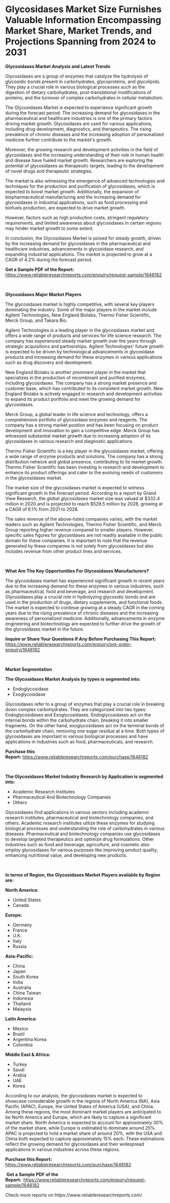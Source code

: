 <p><h1>Glycosidases Market Size Furnishes Valuable Information Encompassing Market Share, Market Trends, and Projections Spanning from 2024 to 2031</h1></p><p><strong>Glycosidases Market Analysis and Latest Trends</strong></p>
<p><p>Glycosidases are a group of enzymes that catalyze the hydrolysis of glycosidic bonds present in carbohydrates, glycoproteins, and glycolipids. They play a crucial role in various biological processes such as the digestion of dietary carbohydrates, post-translational modifications of proteins, and the turnover of complex carbohydrates in cellular metabolism.</p><p>The Glycosidases Market is expected to experience significant growth during the forecast period. The increasing demand for glycosidases in the pharmaceutical and healthcare industries is one of the primary factors driving market growth. Glycosidases are used for various applications, including drug development, diagnostics, and therapeutics. The rising prevalence of chronic diseases and the increasing adoption of personalized medicine further contribute to the market's growth.</p><p>Moreover, the growing research and development activities in the field of glycosidases and the increasing understanding of their role in human health and disease have fueled market growth. Researchers are exploring the potential of glycosidases as therapeutic targets, leading to the development of novel drugs and therapeutic strategies.</p><p>The market is also witnessing the emergence of advanced technologies and techniques for the production and purification of glycosidases, which is expected to boost market growth. Additionally, the expansion of biopharmaceutical manufacturing and the increasing demand for glycosidases in industrial applications, such as food processing and biofuels production, are expected to drive market growth.</p><p>However, factors such as high production costs, stringent regulatory requirements, and limited awareness about glycosidases in certain regions may hinder market growth to some extent.</p><p>In conclusion, the Glycosidases Market is poised for steady growth, driven by the increasing demand for glycosidases in the pharmaceutical and healthcare industries, advancements in glycosidase research, and expanding industrial applications. The market is projected to grow at a CAGR of 4.2% during the forecast period.</p></p>
<p><strong>Get a Sample PDF of the Report:&nbsp;</strong> <a href="https://www.reliableresearchreports.com/enquiry/request-sample/1648182">https://www.reliableresearchreports.com/enquiry/request-sample/1648182</a></p>
<p>&nbsp;</p>
<p><strong>Glycosidases Major Market Players</strong></p>
<p><p>The glycosidases market is highly competitive, with several key players dominating the industry. Some of the major players in the market include Agilent Technologies, New England Biolabs, Thermo Fisher Scientific, Merck Group, and Takara Bio. </p><p>Agilent Technologies is a leading player in the glycosidases market and offers a wide range of products and services for life science research. The company has experienced steady market growth over the years through strategic acquisitions and partnerships. Agilent Technologies' future growth is expected to be driven by technological advancements in glycosidase products and increasing demand for these enzymes in various applications such as drug discovery and development.</p><p>New England Biolabs is another prominent player in the market that specializes in the production of recombinant and purified enzymes, including glycosidases. The company has a strong market presence and customer base, which has contributed to its consistent market growth. New England Biolabs is actively engaged in research and development activities to expand its product portfolio and meet the growing demand for glycosidases. </p><p>Merck Group, a global leader in life science and technology, offers a comprehensive portfolio of glycosidase enzymes and reagents. The company has a strong market position and has been focusing on product development and innovation to gain a competitive edge. Merck Group has witnessed substantial market growth due to increasing adoption of its glycosidases in various research and diagnostic applications.</p><p>Thermo Fisher Scientific is a key player in the glycosidases market, offering a wide range of enzyme products and solutions. The company has a strong distribution network and global presence, contributing to its market growth. Thermo Fisher Scientific has been investing in research and development to enhance its product offerings and cater to the evolving needs of customers in the glycosidases market.</p><p>The market size of the glycosidases market is expected to witness significant growth in the forecast period. According to a report by Grand View Research, the global glycosidases market size was valued at $332.4 million in 2020 and is projected to reach $529.5 million by 2028, growing at a CAGR of 6.1% from 2021 to 2028.</p><p>The sales revenue of the above-listed companies varies, with the market leaders such as Agilent Technologies, Thermo Fisher Scientific, and Merck Group reporting higher revenue compared to smaller players. However, specific sales figures for glycosidases are not readily available in the public domain for these companies. It is important to note that the revenue generated by these companies is not solely from glycosidases but also includes revenue from other product lines and services.</p></p>
<p>&nbsp;</p>
<p><strong>What Are The Key Opportunities For Glycosidases Manufacturers?</strong></p>
<p><p>The glycosidases market has experienced significant growth in recent years due to the increasing demand for these enzymes in various industries, such as pharmaceutical, food and beverage, and research and development. Glycosidases play a crucial role in hydrolyzing glycosidic bonds and are used in the production of drugs, dietary supplements, and functional foods. The market is expected to continue growing at a steady CAGR in the coming years due to the rising prevalence of chronic diseases and the increasing awareness of personalized medicine. Additionally, advancements in enzyme engineering and biotechnology are expected to further drive the growth of the glycosidases market in the future.</p></p>
<p><strong>Inquire or Share Your Questions If Any Before Purchasing This Report:</strong> <a href="https://www.reliableresearchreports.com/enquiry/pre-order-enquiry/1648182">https://www.reliableresearchreports.com/enquiry/pre-order-enquiry/1648182</a></p>
<p>&nbsp;</p>
<p><strong>Market Segmentation</strong></p>
<p><strong>The Glycosidases Market Analysis by types is segmented into:</strong></p>
<p><ul><li>Endoglycosidase</li><li>Exoglycosidase</li></ul></p>
<p><p>Glycosidases refer to a group of enzymes that play a crucial role in breaking down complex carbohydrates. They are categorized into two types: Endoglycosidases and Exoglycosidases. Endoglycosidases act on the internal bonds within the carbohydrate chain, breaking it into smaller fragments. On the other hand, exoglycosidases act on the terminal bonds of the carbohydrate chain, removing one sugar residue at a time. Both types of glycosidases are important in various biological processes and have applications in industries such as food, pharmaceuticals, and research.</p></p>
<p><strong>Purchase this Report:&nbsp;</strong><a href="https://www.reliableresearchreports.com/purchase/1648182">https://www.reliableresearchreports.com/purchase/1648182</a></p>
<p>&nbsp;</p>
<p><strong>The Glycosidases Market Industry Research by Application is segmented into:</strong></p>
<p><ul><li>Academic Research Institutes</li><li>Pharmaceutical And Biotechnology Companies</li><li>Others</li></ul></p>
<p><p>Glycosidases find applications in various sectors including academic research institutes, pharmaceutical and biotechnology companies, and others. Academic research institutes utilize these enzymes for studying biological processes and understanding the role of carbohydrates in various diseases. Pharmaceutical and biotechnology companies use glycosidases to develop targeted therapeutics and optimize drug formulations. Other industries such as food and beverage, agriculture, and cosmetic also employ glycosidases for various purposes like improving product quality, enhancing nutritional value, and developing new products.</p></p>
<p>&nbsp;</p>
<p><strong>In terms of Region, the Glycosidases Market Players available by Region are:</strong></p>
<p>
    <p> <strong> North America: </strong>
        <ul>
            <li>United States</li>
            <li>Canada</li>
        </ul>
        </p> 
    <p> <strong> Europe: </strong>
        <ul>
            <li>Germany</li>
            <li>France</li>
            <li>U.K.</li>
            <li>Italy</li>
            <li>Russia</li>
        </ul>
        </p> 
    <p> <strong> Asia-Pacific: </strong>
        <ul>
            <li>China</li>
            <li>Japan</li>
            <li>South Korea</li>
            <li>India</li>
            <li>Australia</li>
            <li>China Taiwan</li>
            <li>Indonesia</li>
            <li>Thailand</li>
            <li>Malaysia</li>
        </ul>
        </p> 
    <p> <strong> Latin America: </strong>
        <ul>
            <li>Mexico</li>
            <li>Brazil</li>
            <li>Argentina Korea</li>
            <li>Colombia</li>
        </ul>
        </p> 
    <p> <strong> Middle East & Africa: </strong>
        <ul>
            <li>Turkey</li>
            <li>Saudi</li>
            <li>Arabia</li>
            <li>UAE</li>
            <li>Korea</li>
        </ul>
    </p>
    </p>
<p><p>According to our analysis, the glycosidases market is expected to showcase considerable growth in the regions of North America (NA), Asia Pacific (APAC), Europe, the United States of America (USA), and China. Among these regions, the most dominant market players are anticipated to be North America and Europe, which are likely to capture a significant market share. North America is expected to account for approximately 30% of the market share, while Europe is estimated to dominate around 25%. APAC is projected to hold a market share of around 20%, with the USA and China both expected to capture approximately 15% each. These estimations reflect the growing demand for glycosidases and their widespread applications in various industries across these regions.</p></p>
<p><strong>Purchase this Report: </strong><a href="https://www.reliableresearchreports.com/purchase/1648182">https://www.reliableresearchreports.com/purchase/1648182</a></p>
<p>&nbsp;<strong>Get a Sample PDF of the Report:&nbsp;&nbsp;</strong><a href="https://www.reliableresearchreports.com/enquiry/request-sample/1648182">https://www.reliableresearchreports.com/enquiry/request-sample/1648182</a></p>
<p><strong></strong></p>
<p>Check more reports on https://www.reliableresearchreports.com/</p>